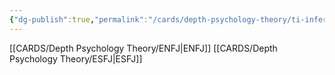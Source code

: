 ```yaml
---
{"dg-publish":true,"permalink":"/cards/depth-psychology-theory/ti-inferior/","noteIcon":"","created":"2023-01-05T12:05:14.343+01:00","updated":"2023-02-18T16:06:50.606+01:00"}
---
```



[[CARDS/Depth Psychology Theory/ENFJ\|ENFJ]]
[[CARDS/Depth Psychology Theory/ESFJ\|ESFJ]]
